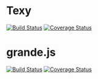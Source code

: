 # Texy
[![Build Status](https://travis-ci.org/viknash/texy.png)](https://travis-ci.org/viknash/texy)
[![Coverage Status](https://coveralls.io/repos/viknash/texy/badge.svg)](https://coveralls.io/r/viknash/texy)

grande.js
=========
[![Build Status](https://travis-ci.org/viknash/grande.js.png)](https://travis-ci.org/viknash/grande.js)
[![Coverage Status](https://coveralls.io/repos/viknash/grande.js/badge.svg)](https://coveralls.io/r/viknash/grande.js)